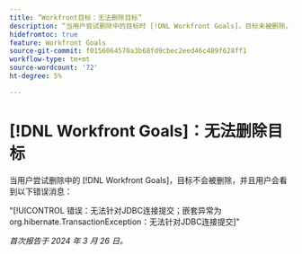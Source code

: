 ```yaml
---
title: “Workfront目标：无法删除目标”
description: “当用户尝试删除中的目标时 [!DNL Workfront Goals]，目标未被删除，并且用户会看到一条错误消息。”
hidefromtoc: true
feature: Workfront Goals
source-git-commit: f0156064570a3b68fd9cbec2eed46c489f628ff1
workflow-type: tm+mt
source-wordcount: '72'
ht-degree: 5%

---
```



# [!DNL Workfront Goals]：无法删除目标

当用户尝试删除中的 [!DNL Workfront Goals]，目标不会被删除，并且用户会看到以下错误消息：

&quot;[!UICONTROL 错误：无法针对JDBC连接提交；嵌套异常为org.hibernate.TransactionException：无法针对JDBC连接提交]&quot;

_首次报告于 2024 年 3 月 26 日。_
